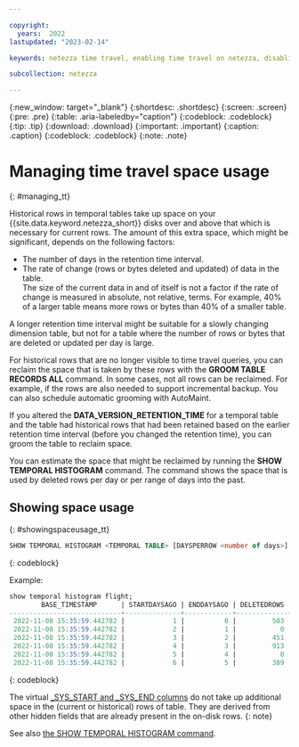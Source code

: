 ```yaml
---

copyright:
  years:  2022
lastupdated: "2023-02-14"

keywords: netezza time travel, enabling time travel on netezza, disabling time travel on netezza, enabling time travel, disabling time travel, time travel

subcollection: netezza

---
```


{:new_window: target="_blank"}
{:shortdesc: .shortdesc}
{:screen: .screen}
{:pre: .pre}
{:table: .aria-labeledby="caption"}
{:codeblock: .codeblock}
{:tip: .tip}
{:download: .download}
{:important: .important}
{:caption: .caption}
{:codeblock: .codeblock}
{:note: .note}

# Managing time travel space usage
{: #managing_tt}

Historical rows in temporal tables take up space on your {{site.data.keyword.netezza_short}} disks over and above that which is necessary for current rows. The amount of this extra space, which might be significant, depends on the following factors:

- The number of days in the retention time interval.
- The rate of change (rows or bytes deleted and updated) of data in the table.  
    The size of the current data in and of itself is not a factor if the rate of change is measured in absolute, not relative, terms. For example, 40% of a larger table means more rows or bytes than 40% of a smaller table.

A longer retention time interval might be suitable for a slowly changing dimension table, but not for a table where the number of rows or bytes that are deleted or updated per day is large.

For historical rows that are no longer visible to time travel queries, you can reclaim the space that is taken by these rows with the **GROOM TABLE RECORDS ALL** command. In some cases, not all rows can be reclaimed. For example, if the rows are also needed to support incremental backup. You can also schedule automatic grooming with AutoMaint.

If you altered the **DATA_VERSION_RETENTION_TIME** for a temporal table and the table had historical rows that had been retained based on the earlier retention time interval (before you changed the retention time), you can groom the table to reclaim space.

You can estimate the space that might be reclaimed by running the **SHOW TEMPORAL HISTOGRAM** command. The command shows the space that is used by deleted rows per day or per range of days into the past.

## Showing space usage
{: #showingspaceusage_tt}

```sql
SHOW TEMPORAL HISTOGRAM <TEMPORAL TABLE> [DAYSPERROW <number of days>]
```
{: codeblock}

Example:

```sql
show temporal histogram flight;
        BASE_TIMESTAMP      | STARTDAYSAGO | ENDDAYSAGO | DELETEDROWS | MBYTESUSED | USAGEPERCENT
----------------------------+--------------+------------+-------------+------------+--------------
 2022-11-08 15:35:59.442782 |            1 |          0 |         503 |    144.230 |        19.23
 2022-11-08 15:35:59.442782 |            2 |          1 |           0 |          0 |            0
 2022-11-08 15:35:59.442782 |            3 |          2 |         451 |    110.294 |        14.71
 2022-11-08 15:35:59.442782 |            4 |          3 |         913 |    218.529 |        29.14
 2022-11-08 15:35:59.442782 |            5 |          4 |           0 |          0 |            0
 2022-11-08 15:35:59.442782 |            6 |          5 |         389 |     88.235 |        11.76
```
{: codeblock}

The virtual [_SYS_START and _SYS_END columns](/docs/netezza?topic=netezza-runningqueries_tt#rowvalidity_tt) do not take up additional space in the (current or historical) rows of table. They are derived from other hidden fields that are already present in the on-disk rows.
{: note}

See also [the SHOW TEMPORAL HISTOGRAM command](https://www.ibm.com/docs/en/netezza?topic=reference-show-temporal-histogram).
